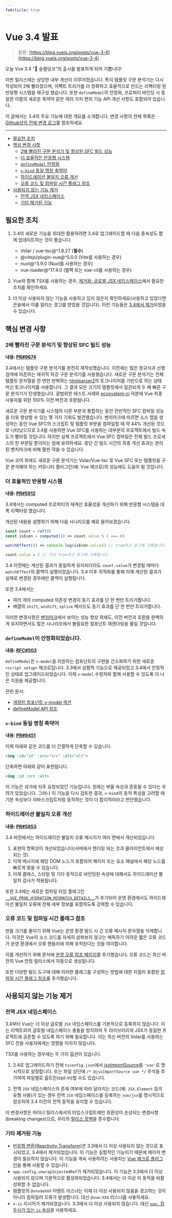 ```yaml
---
feArticle: true
---
```


# Vue 3.4 발표

> 원문: [https://blog.vuejs.org/posts/vue-3-4](https://blog.vuejs.org/posts/vue-3-4)

오늘 Vue 3.4 "🏀 슬램덩크"의 출시를 발표하게 되어 기쁩니다!

이번 릴리스에는 상당한 내부 개선이 이루어졌습니다. 특히 템플릿 구문 분석기는 다시 작성되어 2배 빨라졌으며, 이펙트 트리거를 더 정확하고 효율적으로 만드는 리팩터링 된 반응형 시스템을 재구성 했습니다. 또한 `defineModel`의 안정화, 프로퍼티 바인딩 시 동일한 이름의 새로운 축약어 같은 여러 가지 편의 기능 API 개선 사항도 포함되어 있습니다.

이 글에서는 3.4의 주요 기능에 대한 개요를 소개합니다. 변경 사항의 전체 목록은 [Github상의 전체 변경 로그](https://github.com/vuejs/core/blob/main/CHANGELOG.md#340-2023-12-28)를 참조하세요.

---

- [필요한 조치](#필요한-조치)
- [핵심 변경 사항](#핵심-변경-사항)
  - [2배 빨라진 구문 분석기 및 향상된 SFC 빌드 성능](#_2배-빨라진-구문-분석기-및-향상된-sfc-빌드-성능)
  - [더 효율적인 반응형 시스템](#더-효율적인-반응형-시스템)
  - [`defineModel` 안정화](#definemodel이-안정화되었습니다)
  - [`v-bind` 동일 명칭 축약어](#v-bind-동일-명칭-축약어)
  - [하이드레이션 불일치 오류 개선](#하이드레이션-불일치-오류-개선)
  - [오류 코드 및 컴파일 시간 플래그 참조](#오류-코드-및-컴파일-시간-플래그-참조)
- [사용되지 않는 기능 제거](#사용되지-않는-기능-제거)
  - [전역 JSX 네임스페이스](#전역-jsx-네임스페이스)
  - [기타 제거된 기능](#기타-제거된-기능)

## 필요한 조치

1. 3.4의 새로운 기능을 최대한 활용하려면 3.4로 업그레이드할 때 다음 종속성도 함께 업데이트하는 것이 좋습니다.

   - Volar / vue-tsc@^1.8.27 (**필수**)
   - @vitejs/plugin-vue@^5.0.0 (Vite를 사용하는 경우)
   - nuxt@^3.9.0 (Nuxt를 사용하는 경우)
   - vue-loader@^17.4.0 (웹팩 또는 vue-cli를 사용하는 경우)

2. Vue와 함께 TSX를 사용하는 경우, [제거됨: 글로벌 JSX 네임스페이스](#removed-global-jsx-namespace)에서 필요한 조치를 확인하세요.

3. 더 이상 사용되지 않는 기능을 사용하고 있지 않은지 확인하세요(사용하고 있었다면 콘솔에서 이를 알리는 경고를 받았을 것입니다). 이런 기능들은 [3.4에서 제거](#other-removed-features)되었을 수 있습니다.

## 핵심 변경 사항

### 2배 빨라진 구문 분석기 및 향상된 SFC 빌드 성능

**내용: [PR#9674](https://github.com/vuejs/core/pull/9674)**

3.4에서는 템플릿 구문 분석기를 완전히 재작성했습니다. 이전에는 많은 정규식과 선행 검색에 의존하는 재귀적 하강 구문 분석기를 사용했습니다. 새로운 구문 분석기는 전체 템플릿 문자열을 한 번만 반복하는 [htmlparser2](https://github.com/fb55/htmlparser2)의 토크나이저를 기반으로 하는 상태 머신 토크나이저를 사용합니다. 그 결과 모든 크기의 템플릿에서 일관되게 두 배 빠른 구문 분석기가 탄생했습니다. 광범위한 테스트 사례와 [ecosystem-ci](https://github.com/vuejs/ecosystem-ci) 덕분에 Vue 최종 사용자를 위한 100% 이전 버전과 호환됩니다.

새로운 구문 분석기를 시스템의 다른 부분과 통합하는 동안 전반적인 SFC 컴파일 성능을 더욱 향상할 수 있는 몇 가지 기회도 발견했습니다. 벤치마크에 따르면 소스 맵을 생성하는 동안 Vue SFC의 스크립트 및 템플릿 부분을 컴파일할 때 약 44% 개선된 것으로 나타났으므로 3.4를 사용하면 Vue SFC를 사용하는 대부분의 프로젝트에서 빌드 속도가 빨라질 것입니다. 하지만 실제 프로젝트에서 Vue SFC 컴파일은 전체 빌드 프로세스의 한 부분일 뿐이라는 점에 유의하세요. 종단 간 빌드 시간의 최종 개선 효과는 분리된 벤치마크에 비해 훨씬 작을 수 있습니다.

Vue 코어 외에도 새로운 구문 분석기는 Volar/Vue-tsc 및 Vue SFC 또는 템플릿을 구문 분석해야 하는 커뮤니티 플러그인(예: Vue 매크로)의 성능에도 도움이 될 것입니다.

### 더 효율적인 반응형 시스템

**내용: [PR#5912](https://github.com/vuejs/core/pull/5912)**

3.4에서는 computed 프로퍼티의 재계산 효율성을 개선하기 위해 반응형 시스템을 대폭 리팩터링 했습니다.

개선된 내용을 설명하기 위해 다음 시나리오를 예로 들어보겠습니다.

```js
const count = ref(0)
const isEven = computed(() => count.value % 2 === 0)

watchEffect(() => console.log(isEven.value)) // true라고 로그에 기록됩니다.

count.value = 2 // 다시 true라고 로그에 기록됩니다.
```

3.4 이전에는 계산된 결과가 동일하게 유지되더라도 `count.value`가 변경될 때마다 `watchEffect`의 콜백이 실행되었습니다. 3.4 이후 최적화를 통해 이제 계산된 결과가 실제로 변경된 경우에만 콜백이 실행됩니다.

또한 3.4에서는

- 여러 개의 computed 의존성 변경이 동기 효과를 단 한 번만 트리거합니다.
- 배열의 `shift`, `unshift`, `splice` 메서드도 동기 효과를 단 한 번만 트리거합니다.

이러한 변경사항은 [벤치마크](https://github.com/vuejs/core/pull/5912#issuecomment-1748985641)에서 보이는 성능 향상 외에도, 이전 버전과 호환을 완벽하게 유지하면서도 많은 시나리오에서 불필요한 컴포넌트 재렌더링을 줄일 것입니다.

### `defineModel`이 안정화되었습니다.

**내용: [RFC#503](https://github.com/vuejs/rfcs/discussions/503)**

`defineModel`은 `v-model`을 지원하는 컴포넌트의 구현을 간소화하기 위한 새로운 `<script setup>` 매크로입니다. 3.3에서 실험적 기능으로 제공되었고 3.4에서 안정적인 상태로 업그레이드되었습니다. 이제 `v-model` 수정자와 함께 사용할 수 있도록 더 나은 지원을 제공합니다.

관련 문서:
- [개정된 컴포넌트 v-model 섹션](https://vuejs.org/guide/components/v-model.html)
- [defineModel API 참조](https://vuejs.org/api/sfc-script-setup.html#definemodel)

### `v-bind` 동일 명칭 축약어

**내용: [PR#9451](https://github.com/vuejs/core/pull/9451)**

이제 아래와 같은 코드를 더 간결하게 단축할 수 있습니다.

```html
<img :id="id" :src="src" :alt="alt">
```

단축하면 아래와 같이 표현됩니다.

```html
<img :id :src :alt>
```

이 기능은 과거에 자주 요청되었던 기능입니다. 원래는 부울 속성과 혼동될 수 있다는 우려가 있었습니다. 그러나 이 기능을 다시 검토한 결과, `v-bind`의 동적 특성을 고려할 때 기본 속성보다 자바스크립트처럼 동작하는 것이 더 합리적이라고 판단했습니다.

### 하이드레이션 불일치 오류 개선

**내용: [PR#5953](https://github.com/vuejs/core/pull/5953)**

3.4 버전에서는 하이드레이션 불일치 오류 메시지가 여러 면에서 개선되었습니다.

1. 표현의 명확성이 개선되었습니다(서버에서 렌더링 되는 것과 클라이언트에서 예상되는 것).
2. 이제 메시지에 해당 DOM 노드가 포함되어 페이지 또는 요소 패널에서 해당 노드를 빠르게 찾을 수 있습니다.
3. 이제 클래스, 스타일 및 기타 동적으로 바인딩된 속성에 대해서도 하이드레이션 불일치 검사가 적용됩니다.

또한 3.4에는 새로운 컴파일 타임 플래그인 [`__VUE_PROD_HYDRATION_MISMATCH_DETAILS__`](https://vuejs.org/api/compile-time-flags.html#VUE_PROD_HYDRATATION_MISMATCH_DETAILS)가 추가되어 운영 환경에서도 하이드레이션 불일치 오류에 전체 세부 정보를 포함하도록 강제할 수 있습니다.

### 오류 코드 및 컴파일 시간 플래그 참조

번들 크기를 줄이기 위해 Vue는 운영 환경 빌드 시 긴 오류 메시지 문자열을 삭제합니다. 이것은 Vue의 소스 코드를 자세히 살펴보지 않고는 해독하기 어려운 짧은 오류 코드가 운영 환경에서 오류 핸들러에 의해 포착된다는 것을 의미합니다.

이를 개선하기 위해 문서에 [운영 오류 참조 페이지](https://vuejs.org/error-reference/)를 추가했습니다. 오류 코드는 최신 버전의 Vue 안정 릴리스에서 자동으로 생성됩니다.

또한 다양한 빌드 도구에 대해 이러한 플래그를 구성하는 방법에 대한 지침이 포함된 [컴파일 시간 플래그 참조](https://vuejs.org/api/compile-time-flags.html)를 추가했습니다.

## 사용되지 않는 기능 제거

### 전역 JSX 네임스페이스

3.4부터 Vue는 더 이상 글로벌 `JSX` 네임스페이스를 기본적으로 등록하지 않습니다. 이는 리액트와의 글로벌 네임스페이스 충돌을 방지하여 두 라이브러리의 JSX가 동일한 프로젝트에 공존할 수 있도록 하기 위해 필요합니다. 이는 최신 버전의 Volar를 사용하는 SFC 전용 사용자에게는 영향을 미치지 않습니다.

TSX를 사용하는 경우에는 두 가지 옵션이 있습니다.

1. 3.4로 업그레이드하기 전에 `tsconfig.json`에서 [jsxImportSource](https://www.typescriptlang.org/tsconfig#jsxImportSource)를 `'vue'`로 명시적으로 설정합니다. 또는 파일 상단에 `/* @jsxImportSource vue */` 주석을 추가하여 파일별로 옵트인(opt-in)할 수도 있습니다.

2. 전역 `JSX` 네임스페이스의 존재 여부에 따라 달라지는 코드(예: `JSX.Element` 등의 유형 사용)가 있는 경우 전역 `JSX` 네임스페이스를 등록하는 `vue/jsx`를 명시적으로 참조하여 3.4 이전의 전역 동작을 유지할 수 있습니다.

이 변경사항은 마이너 릴리스에서의 타입스크립트에만 호환성이 손상되는 변경사항(breaking changes)으로, 우리의 [릴리스 정책](https://vuejs.org/about/releases.html#semantic-versioning-edge-cases)을 준수합니다.

### 기타 제거된 기능

- [반응형 변환(Reactivity Transform)](https://vuejs.org/guide/extras/reactivity-transform.html)은 3.3에서 더 이상 사용되지 않는 것으로 표시되었고, 3.4에서 제거되었습니다. 이 기능은 실험적인 기능이기 때문에 메이저 변경이 필요하지 않습니다. 이 기능을 계속 사용하려는 사용자는 [Vue 매크로 플러그인](https://vue-macros.dev/features/reactivity-transform.html)을 통해 사용할 수 있습니다.
- `app.config.unwrapInjectedRef`가 제거되었습니다. 이 기능은 3.3에서 더 이상 사용되지 않으며 기본적으로 활성화되었습니다. 3.4에서는 더 이상 이 동작을 비활성화할 수 없습니다.
- 템플릿의 `@vnodeXXX` 이벤트 리스너는 이제 더 이상 사용되지 않음을 경고하는 것이 아니라 컴파일러 오류가 발생합니다. 대신 `@vue:XXX` 리스너를 사용하세요.
- `v-is` 지시어가 제거되었습니다. 3.3에서 더 이상 사용되지 않습니다. 대신 [`vue:` 접두사가 있는 `is` 속성](https://vuejs.org/api/built-in-special-attributes.html#is)을 사용하세요.